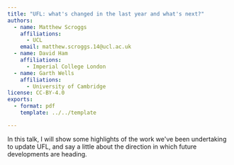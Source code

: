```yaml
---
title: "UFL: what's changed in the last year and what's next?"
authors:
  - name: Matthew Scroggs
    affiliations:
      - UCL
    email: matthew.scroggs.14@ucl.ac.uk
  - name: David Ham
    affiliations:
      - Imperial College London
  - name: Garth Wells
    affiliations:
      - University of Cambridge
license: CC-BY-4.0
exports:
  - format: pdf
    template: ../../template

---
```


In this talk, I will show some highlights of the work we've been undertaking to update UFL, and say a little about the direction in which future developments are heading.
